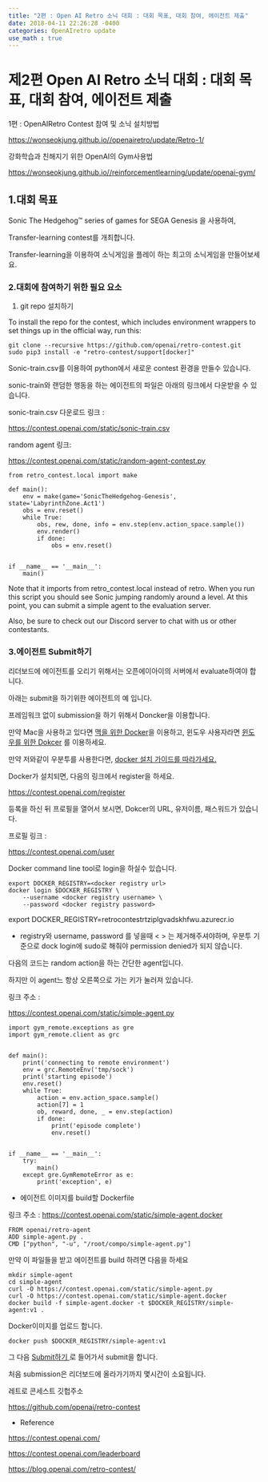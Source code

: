 ```yaml
---
title: "2편 : Open AI Retro 소닉 대회 : 대회 목표, 대회 참여, 에이전트 제출"
date: 2018-04-11 22:26:28 -0400
categories: OpenAIretro update
use_math : true
---
```



# 제2편  Open AI Retro 소닉 대회 : 대회 목표, 대회 참여, 에이전트 제출

1편 : OpenAIRetro Contest 참여 및 소닉 설치방법

https://wonseokjung.github.io//openairetro/update/Retro-1/

강화학습과 친해지기 위한 OpenAI의 Gym사용법

https://wonseokjung.github.io//reinforcementlearning/update/openai-gym/


## 1.대회 목표

Sonic The Hedgehog™ series of games for SEGA Genesis 을 사용하여, 

Transfer-learning contest를 개최합니다. 

Transfer-learning을 이용하여 소닉게임을 플레이 하는 최고의 소닉게임을 만들어보세요. 




### 2.대회에 참여하기 위한 필요 요소

1. git repo 설치하기

To install the repo for the contest, which includes environment wrappers to set things up in the official way, run this:

```
git clone --recursive https://github.com/openai/retro-contest.git
sudo pip3 install -e "retro-contest/support[docker]"
```

Sonic-train.csv를 이용하여 python에서 새로운 contest 환경을 만들수 있습니다. 

sonic-train와 랜덤한 행동을 하는 에이전트의 파일은 아래의 링크에서 다운받을 수 있습니다. 


sonic-train.csv 다운로드 링크 :

https://contest.openai.com/static/sonic-train.csv

random agent 링크: 

https://contest.openai.com/static/random-agent-contest.py

```
from retro_contest.local import make

def main():
    env = make(game='SonicTheHedgehog-Genesis', state='LabyrinthZone.Act1')
    obs = env.reset()
    while True:
        obs, rew, done, info = env.step(env.action_space.sample())
        env.render()
        if done:
            obs = env.reset()


if __name__ == '__main__':
    main()
```



Note that it imports from retro_contest.local instead of retro. When you run this script you should see Sonic jumping randomly around a level. At this point, you can submit a simple agent to the evaluation server.

Also, be sure to check out our Discord server to chat with us or other contestants.


### 3.에이전트 Submit하기

리더보드에 에이전트를 오리기 위해서는 오픈에이아이의 서버에서 evaluate하여야 합니다. 

아래는 submit을 하기위한 에이전트의 예 입니다. 

프레임워크 없이 submission을 하기 위해서 Doncker을 이용합니다. 

만약 Mac을 사용하고 있다면 [맥을 위한 Docker](https://store.docker.com/editions/community/docker-ce-desktop-mac)을 이용하고, 윈도우 사용자라면 [윈도우를 위한 Dokcer](https://store.docker.com/editions/community/docker-ce-desktop-windows)
를 이용하세요. 

만약 저와같이 우분투를 사용한다면, [docker 설치 가이드를 따라가세요. ](https://docs.docker.com/install/linux/docker-ce/ubuntu/)

Docker가 설치되면, 다음의 링크에서 register을 하세요.

https://contest.openai.com/register

등록을 하신 뒤 프로필을 열어서 보시면, Dokcer의 URL, 유저이름, 패스워드가 있습니다. 

프로필 링크 : 

https://contest.openai.com/user

Docker command line tool로 login을 하실수 있습니다. 

```
export DOCKER_REGISTRY=<docker registry url>
docker login $DOCKER_REGISTRY \
    --username <docker registry username> \
    --password <docker registry password>
```
export DOCKER_REGISTRY=retrocontestrtziplgvadskhfwu.azurecr.io

* registry와 username, password 를 넣을때 < > 는 제거해주셔야하며, 우분투 기준으로 dock login에 sudo로 해줘야 permission denied가 되지 않습니다.


다음의 코드는 random action을 하는 간단한 agent입니다. 

하지만 이 agent느 항상 오른쪽으로 가는 키가 눌러져 있습니다. 

링크 주소 : 

https://contest.openai.com/static/simple-agent.py
```
import gym_remote.exceptions as gre
import gym_remote.client as grc


def main():
    print('connecting to remote environment')
    env = grc.RemoteEnv('tmp/sock')
    print('starting episode')
    env.reset()
    while True:
        action = env.action_space.sample()
        action[7] = 1
        ob, reward, done, _ = env.step(action)
        if done:
            print('episode complete')
            env.reset()


if __name__ == '__main__':
    try:
        main()
    except gre.GymRemoteError as e:
        print('exception', e)
```



* 에이전트 이미지를 build할 Dockerfile 

링크 주소 : https://contest.openai.com/static/simple-agent.docker

```
FROM openai/retro-agent
ADD simple-agent.py .
CMD ["python", "-u", "/root/compo/simple-agent.py"]
```

만약 이 파일들을 받고 에이전트를 build 하려면 다음을 하세요

```
mkdir simple-agent
cd simple-agent
curl -O https://contest.openai.com/static/simple-agent.py
curl -O https://contest.openai.com/static/simple-agent.docker
docker build -f simple-agent.docker -t $DOCKER_REGISTRY/simple-agent:v1 .
```

Docker이미지를 업로드 합니다. 

```
docker push $DOCKER_REGISTRY/simple-agent:v1
```

그 다음 [Submit하기 ](https://contest.openai.com/user/job/submit)로 들어가서 submit을 합니다. 

처음 submission은 리더보드에 올라가기까지 몇시간이 소요됩니다. 



레트로 콘세스트 깃헙주소

https://github.com/openai/retro-contest

















* Reference

https://contest.openai.com/

https://contest.openai.com/leaderboard

https://blog.openai.com/retro-contest/
